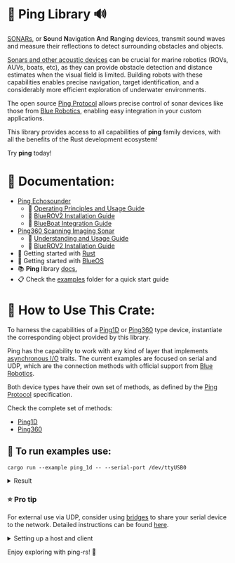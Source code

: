 # 🦀 Ping Library 🔊

[SONARs](https://en.wikipedia.org/wiki/Sonar), or **So**und **N**avigation **A**nd **R**anging devices, transmit sound waves and measure their reflections to detect surrounding obstacles and objects.

[Sonars and other acoustic devices](https://bluerobotics.com/learn/a-smooth-operators-guide-to-underwater-sonars-and-acoustic-devices/) can be crucial for marine robotics (ROVs, AUVs, boats, etc), as they can provide obstacle detection and distance estimates when the visual field is limited.
Building robots with these capabilities enables precise navigation, target identification, and a considerably more efficient exploration of underwater environments.

The open source [Ping Protocol](https://docs.bluerobotics.com/ping-protocol) allows precise control of sonar devices like those from [Blue Robotics](https://bluerobotics.com/product-category/sonars/), enabling easy integration in your custom applications.

This library provides access to all capabilities of **ping** family devices, with all the benefits of the Rust development ecosystem!

Try **ping** today!

# 📖 Documentation:
* [Ping Echosounder](https://bluerobotics.com/store/sonars/echosounders/ping-sonar-r2-rp/)
    * 📘 [Operating Principles and Usage Guide](https://bluerobotics.com/learn/ping-sonar-technical-guide/)
    * 🔧 [BlueROV2 Installation Guide](https://bluerobotics.com/learn/ping-installation-guide-for-the-bluerov2/)
    * 🔧 [BlueBoat Integration Guide](https://bluerobotics.com/learn/ping2-integration-kit-for-blueboat-installation-guide/)
* [Ping360 Scanning Imaging Sonar](https://bluerobotics.com/store/sonars/imaging-sonars/ping360-sonar-r1-rp/)
    * 📘 [Understanding and Usage Guide](https://bluerobotics.com/learn/understanding-and-using-scanning-sonars/)
    * 🔧 [BlueROV2 Installation Guide](https://bluerobotics.com/learn/ping360-installation-guide-for-the-bluerov2/)
* 🦀 Getting started with [Rust](https://doc.rust-lang.org/book/ch01-00-getting-started.html)
* 🌊 Getting started with [BlueOS](https://blueos.cloud/docs/blueos/latest/overview/)
* 📚 **Ping** library [docs.](https://docs.bluerobotics.com/ping-rs/bluerobotics_ping/)
* 📋 Check the [examples](https://github.com/bluerobotics/ping-rs/tree/master/examples) folder for a quick start guide

# 🐳 How to Use This Crate:

To harness the capabilities of a [Ping1D](https://docs.bluerobotics.com/ping-rs/bluerobotics_ping/ping1d/index.html) or [Ping360](https://docs.bluerobotics.com/ping-rs/bluerobotics_ping/ping360/index.html) type device, instantiate the corresponding object provided by this library.

Ping has the capability to work with any kind of layer that implements [asynchronous I/O](https://tokio.rs/tokio/tutorial/io) traits. The current examples are focused on serial and UDP, which are the connection methods with official support from [Blue Robotics](https://bluerobotics.com/).

Both device types have their own set of methods, as defined by the [Ping Protocol](https://docs.bluerobotics.com/ping-protocol/) specification.

Check the complete set of methods:
* [Ping1D](https://docs.bluerobotics.com/ping-rs/bluerobotics_ping/ping1d/struct.Device.html)
* [Ping360](https://docs.bluerobotics.com/ping-rs/bluerobotics_ping/ping360/struct.Device.html)

## :dolphin: To run examples use:

```shell
cargo run --example ping_1d -- --serial-port /dev/ttyUSB0
```

<details>
  <summary>Result</summary>

  ### Terminal output:

  ```shell
Parsing user provided values...
Creating your Ping 1D device
Testing set/get device id: 9
Testing set/get device id: 8
Testing set/get device id: 7
Testing set/get device id: 6
Testing set/get device id: 5
Testing set/get device id: 4
Testing set/get device id: 3
Testing set/get device id: 2
Testing set/get device id: 1
Set gain to auto: true
Test set & get with a new speed of sound: 343.0 m/s
Test set & get with default speed of sound: 1500.0 m/s
Protocol version is: 1.0.0
Device id is: 1
Gain setting is: 6
Processor temperature is: 42.63 °C
Voltage at 5V lane is: 5.006 V
The distance to target is: 4538 mm
Waiting for 30 profiles...
Received 30 profiles
Turning-off the continuous messages stream from Ping1D
```
</details>


### ⭐ **Pro tip**
For external use via UDP, consider using [bridges](https://github.com/patrickelectric/bridges) to share your serial device to the network. Detailed instructions can be found [here](https://github.com/patrickelectric/bridges?tab=readme-ov-file#install-zap).
<details>
  <summary>Setting up a host and client</summary>

#### On the host :satellite: (Where ping device is connected):

```shell
bridges --port /dev/ttyUSB0:115200 -u 0.0.0.0:8080
```

#### On the client :computer::

```shell
cargo run --example ping_1d -- --udp-address 192.168.0.191 --udp-port 8080
```
</details>

Enjoy exploring with ping-rs! 🌊